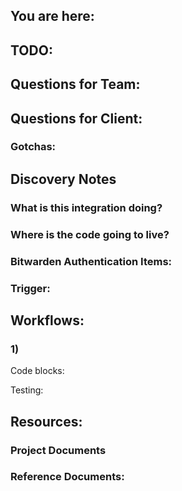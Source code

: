   

## You are here:



## TODO:


 

  
## Questions for Team:



## Questions for Client: 



### Gotchas:


  

## Discovery Notes


### What is this integration doing?


  

### Where is the code going to live?


  

### Bitwarden Authentication Items:



  

### Trigger:



  
  

## Workflows:


### 1)  


Code blocks:



Testing: 


## Resources:
### Project Documents


  

### Reference Documents:

